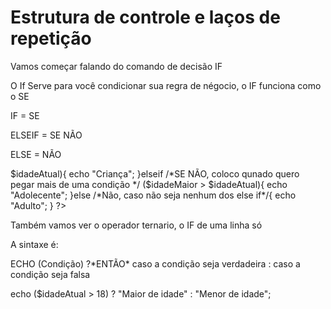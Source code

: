 <h1>Estrutura de controle e laços de repetição </h1>

<p>Vamos começar falando do comando de decisão IF</p>

<p>O If Serve para você condicionar sua regra de négocio, o IF funciona como o SE </p>

<p>IF = SE </p>
<p>ELSEIF = SE NÃO </p>
<p>ELSE = NÃO </p>

<?php

$idadeAtual = $_GET['idade']; /*Pega os valores colocado na URL, depois do ? 
                        EX: http://localhost/estrutura-de-controle-lacos-de-repeticao/if/exemplo01.php?idade=17*/

$idadeCrianca = 12;
$idadeMaior = 18;
$idadeMelhor = 65;


if /*SE, Codição para rodar o código que esta dentro do escopo*/($idadeCrianca > $idadeAtual){

    echo "Criança";

}elseif /*SE NÃO, coloco qunado quero pegar mais de uma condição */ ($idadeMaior > $idadeAtual){

    echo "Adolecente";

}else /*Não, caso não seja nenhum dos else if*/{

    echo "Adulto";

}


?>

<p>Também vamos ver o operador ternario, o IF de uma linha só<p>

<p>A sintaxe é:</p>
<p>ECHO (Condição) ?*ENTÃO* caso a condição seja verdadeira : caso a condição seja falsa </p>

<p>echo ($idadeAtual > 18) ? "Maior de idade" : "Menor de idade";